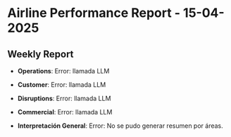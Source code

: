 # Airline Performance Report - 15-04-2025

## Weekly Report

- **Operations**: Error: llamada LLM

- **Customer**: Error: llamada LLM

- **Disruptions**: Error: llamada LLM

- **Commercial**: Error: llamada LLM

- **Interpretación General**: Error: No se pudo generar resumen por áreas.

